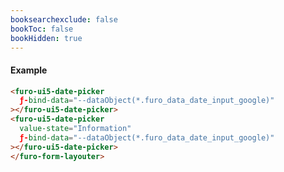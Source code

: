 ```yaml
---
booksearchexclude: false
bookToc: false
bookHidden: true
---
```

#### Example

<script type="module" src="/init.js"></script>
<furo-demo-snippet>
<template>
<furo-form-layouter four>
<furo-ui5-date-picker
    ƒ-bind-data="--dataObjectDebounced(*.furo_data_date_input_google)"
 ></furo-ui5-date-picker>
<furo-ui5-date-picker
    value-state="Information" 
    ƒ-bind-data="--dataObjectDebounced(*.furo_data_date_input_google)"
 ></furo-ui5-date-picker>
</furo-form-layouter>
<furo-data-object
  type="experiment.Experiment"
  @-object-ready="--dataObject"
></furo-data-object>
<!-- Workaround, because data object is way faster ready -->
<furo-de-bounce wait="1" ƒ-trigger="--dataObject" @-debounced="--dataObjectDebounced"></furo-de-bounce>
</template>
</furo-demo-snippet>

```html
<furo-ui5-date-picker
  ƒ-bind-data="--dataObject(*.furo_data_date_input_google)"
></furo-ui5-date-picker>
<furo-ui5-date-picker
  value-state="Information"
  ƒ-bind-data="--dataObject(*.furo_data_date_input_google)"
></furo-ui5-date-picker>
</furo-form-layouter>
```

